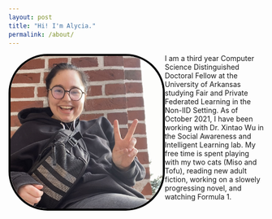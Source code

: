 ```yaml
---
layout: post
title: "Hi! I'm Alycia."
permalink: /about/
---
```

<p> <img
  src="/assets/img/7BBCB897-3E8B-4C4E-A6DA-EF965BC0E7C0_1_201_a.jpeg"
  style="display: inline-block; float: left; border-radius: 25%; margin-left: auto; margin-right: auto; border: 4px solid black; max-width: 300px">
I am a third year Computer Science Distinguished Doctoral Fellow at the University of Arkansas studying Fair and Private Federated Learning in the Non-IID Setting. As of October 2021, I have been working with Dr. Xintao Wu in the Social Awareness and Intelligent Learning lab. My free time is spent playing with my two cats (Miso and Tofu), reading new adult fiction, working on a slowely progressing novel, and watching Formula 1. </p>
